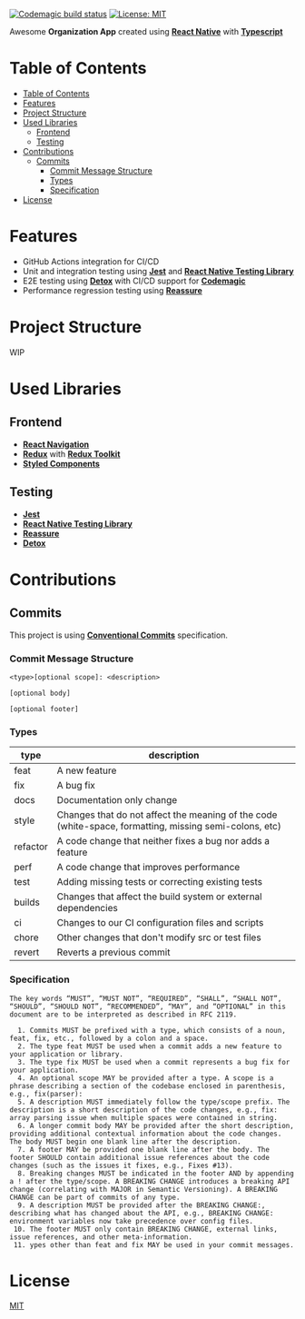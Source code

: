 [![Codemagic build status](https://api.codemagic.io/apps/6525d1962d51d83f1421600e/ios-e2e-workflow/status_badge.svg)](https://codemagic.io/apps/6525d1962d51d83f1421600e/ios-e2e-workflow/latest_build)
[![License: MIT](https://img.shields.io/badge/License-MIT-yellow.svg)](https://opensource.org/licenses/MIT)

Awesome **Organization App** created using [**React Native**](https://reactnative.dev) with [**Typescript**](https://www.typescriptlang.org/)
# Table of Contents

<!-- TOC -->
* [Table of Contents](#table-of-contents)
* [Features](#features)
* [Project Structure](#project-structure)
* [Used Libraries](#used-libraries)
  * [Frontend](#frontend)
  * [Testing](#testing)
* [Contributions](#contributions)
  * [Commits](#commits)
    * [Commit Message Structure](#commit-message-structure)
    * [Types](#types)
    * [Specification](#specification)
* [License](#license)
<!-- TOC -->

# Features

- GitHub Actions integration for CI/CD
- Unit and integration testing using [**Jest**](https://jestjs.io/) and [**React Native Testing Library**](https://callstack.github.io/react-native-testing-library/)
- E2E testing using [**Detox**](https://wix.github.io/Detox/) with CI/CD support for [**Codemagic**](https://codemagic.io/)
- Performance regression testing using [**Reassure**](https://callstack.github.io/reassure/)

# Project Structure
WIP
# Used Libraries

## Frontend

- [**React Navigation**](https://reactnavigation.org/)
- [**Redux**](https://redux.js.org/) with [**Redux Toolkit**](https://redux-toolkit.js.org/)
- [**Styled Components**](https://styled-components.com/)

## Testing

- [**Jest**](https://jestjs.io/)
- [**React Native Testing Library**](https://callstack.github.io/react-native-testing-library/)
- [**Reassure**](https://callstack.github.io/reassure/)
- [**Detox**](https://wix.github.io/Detox/)

# Contributions

## Commits
This project is using [**Conventional Commits**](https://www.conventionalcommits.org/) specification.

### Commit Message Structure
```
<type>[optional scope]: <description>

[optional body]

[optional footer]
```

### Types

| type     | description                                                                                            |
|----------|--------------------------------------------------------------------------------------------------------|
| feat     | A new feature                                                                                          |
| fix      | A bug fix                                                                                              |
| docs     | Documentation only change                                                                              |
| style    | Changes that do not affect the meaning of the code (white-space, formatting, missing semi-colons, etc) |
| refactor | A code change that neither fixes a bug nor adds a feature                                              |
| perf     | A code change that improves performance                                                                |
| test     | Adding missing tests or correcting existing tests                                                      |
| builds   | Changes that affect the build system or external dependencies                                          |
| ci       | Changes to our CI configuration files and scripts                                                      |
| chore    | Other changes that don't modify src or test files                                                      |
| revert   | Reverts a previous commit                                                                              |

### Specification

```
The key words “MUST”, “MUST NOT”, “REQUIRED”, “SHALL”, “SHALL NOT”, “SHOULD”, “SHOULD NOT”, “RECOMMENDED”, “MAY”, and “OPTIONAL” in this document are to be interpreted as described in RFC 2119.

  1. Commits MUST be prefixed with a type, which consists of a noun, feat, fix, etc., followed by a colon and a space.
  2. The type feat MUST be used when a commit adds a new feature to your application or library.
  3. The type fix MUST be used when a commit represents a bug fix for your application.
  4. An optional scope MAY be provided after a type. A scope is a phrase describing a section of the codebase enclosed in parenthesis, e.g., fix(parser):
  5. A description MUST immediately follow the type/scope prefix. The description is a short description of the code changes, e.g., fix: array parsing issue when multiple spaces were contained in string.
  6. A longer commit body MAY be provided after the short description, providing additional contextual information about the code changes. The body MUST begin one blank line after the description.
  7. A footer MAY be provided one blank line after the body. The footer SHOULD contain additional issue references about the code changes (such as the issues it fixes, e.g., Fixes #13).
  8. Breaking changes MUST be indicated in the footer AND by appending a ! after the type/scope. A BREAKING CHANGE introduces a breaking API change (correlating with MAJOR in Semantic Versioning). A BREAKING CHANGE can be part of commits of any type.
  9. A description MUST be provided after the BREAKING CHANGE:, describing what has changed about the API, e.g., BREAKING CHANGE: environment variables now take precedence over config files.
 10. The footer MUST only contain BREAKING CHANGE, external links, issue references, and other meta-information.
 11. ypes other than feat and fix MAY be used in your commit messages.
```

# License

[MIT](LICENSE.md)
